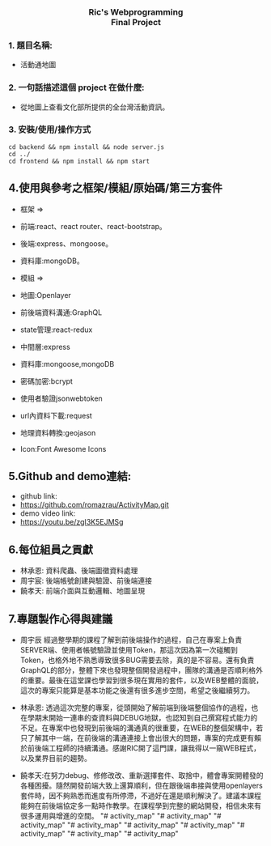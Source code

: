 <h3 style="text-align:center">Ric's Webprogramming<br>Final Project</h3>

### 1. 題目名稱:
* 活動通地圖

### 2. 一句話描述這個 project 在做什麼:
* 從地圖上查看文化部所提供的全台灣活動資訊。


### 3. 安裝/使用/操作方式
```
cd backend && npm install && node server.js
cd ../
cd frontend && npm install && npm start
```

## 4.使用與參考之框架/模組/原始碼/第三方套件
* 框架 =>
* 前端:react、react router、react-bootstrap。
* 後端:express、mongoose。
* 資料庫:mongoDB。

* 模組 =>
* 地圖:Openlayer
* 前後端資料溝通:GraphQL
* state管理:react-redux
* 中間層:express
* 資料庫:mongoose,mongoDB
* 密碼加密:bcrypt
* 使用者驗證jsonwebtoken
* url內資料下載:request
* 地理資料轉換:geojason
* Icon:Font Awesome Icons


## 5.Github and demo連結:
* github link:
* https://github.com/romazrau/ActivityMap.git
* demo video link:
* https://youtu.be/zgI3K5EJMSg

## 6.每位組員之貢獻
* 林承恩: 資料爬蟲、後端圖徵資料處理
* 周宇宸: 後端帳號創建與驗證、前後端連接
* 饒孝天: 前端介面與互動邏輯、地圖呈現


## 7.專題製作心得與建議
* 周宇辰
經過整學期的課程了解到前後端操作的過程，自己在專案上負責SERVER端、使用者帳號驗證並使用Token，那這次因為第一次碰觸到Token，也格外地不熟悉導致很多BUG需要去除，真的是不容易。還有負責GraphQL的部分，整體下來也發現整個開發過程中，團隊的溝通是否順利格外的重要。最後在這堂課也學習到很多現在實用的套件，以及WEB整體的面貌，這次的專案只能算是基本功能之後還有很多進步空間，希望之後繼續努力。

* 林承恩:
透過這次完整的專案，從頭開始了解前端到後端整個協作的過程，也在學期末開始一連串的查資料與DEBUG地獄，也認知到自己撰寫程式能力的不足。在專案中也發現到前後端的溝通真的很重要，在WEB的整個架構中，若只了解其中一端，在前後端的溝通連接上會出很大的問題，專案的完成更有賴於前後端工程師的持續溝通。感謝RIC開了這門課，讓我得以一窺WEB程式，以及業界目前的趨勢。

* 饒孝天:在努力debug、修修改改、重新選擇套件、取捨中，體會專案開體發的各種困擾。隨然開發前端大致上還算順利，但在跟後端串接與使用openlayers套件時，因不夠熟悉而進度有所停滯，不過好在還是順利解決了。建議本課程能夠在前後端協定多一點時作教學。在課程學到完整的網站開發，相信未來有很多運用與增進的空間。
"# activity_map" 
"# activity_map" 
"# activity_map" 
"# activity_map" 
"# activity_map" 
"# activity_map" 
"# activity_map" 
"# activity_map" 
"# activity_map" 
